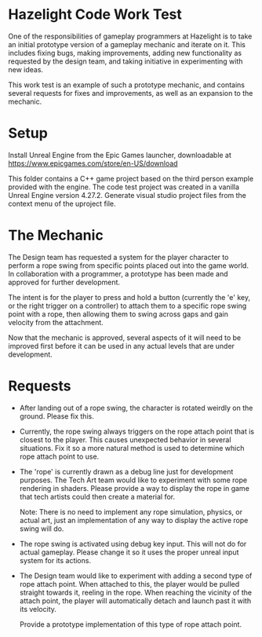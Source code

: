 Hazelight Code Work Test
========================
One of the responsibilities of gameplay programmers at Hazelight is to take an initial prototype version
of a gameplay mechanic and iterate on it. This includes fixing bugs, making improvements, adding new
functionality as requested by the design team, and taking initiative in experimenting with new ideas.

This work test is an example of such a prototype mechanic, and contains several requests for 
fixes and improvements, as well as an expansion to the mechanic.

Setup
=====
Install Unreal Engine from the Epic Games launcher, downloadable at https://www.epicgames.com/store/en-US/download

This folder contains a C++ game project based on the third person example provided with the engine.
The code test project was created in a vanilla Unreal Engine version 4.27.2.
Generate visual studio project files from the context menu of the uproject file.

The Mechanic
============
The Design team has requested a system for the player character to perform a rope swing from
specific points placed out into the game world. In collaboration with a programmer, a prototype
has been made and approved for further development.

The intent is for the player to press and hold a button (currently the 'e' key,
or the right trigger on a controller) to attach them to a specific rope swing
point with a rope, then allowing them to swing across gaps and gain velocity
from the attachment.

Now that the mechanic is approved, several aspects of it will need to be
improved first before it can be used in any actual levels that are under
development.

Requests
========

- After landing out of a rope swing, the character is rotated weirdly on the ground. Please fix this.

- Currently, the rope swing always triggers on the rope attach point that is
  closest to the player. This causes unexpected behavior in several situations.
  Fix it so a more natural method is used to determine which rope attach point to use.

- The 'rope' is currently drawn as a debug line just for development purposes. The Tech Art
  team would like to experiment with some rope rendering in shaders.
  Please provide a way to display the rope in game that tech artists could then create a material for.

  Note: There is no need to implement any rope simulation, physics, or actual art,
  just an implementation of any way to display the active rope swing will do.

- The rope swing is activated using debug key input. This will not do for actual gameplay.
  Please change it so it uses the proper unreal input system for its actions.

- The Design team would like to experiment with adding a second type of rope
  attach point. When attached to this, the player would be pulled straight
  towards it, reeling in the rope. When reaching the vicinity of the attach point,
  the player will automatically detach and launch past it with its velocity.

  Provide a prototype implementation of this type of rope attach point.

